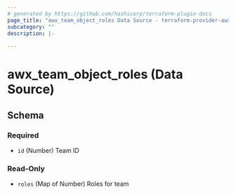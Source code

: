 ```yaml
---
# generated by https://github.com/hashicorp/terraform-plugin-docs
page_title: "awx_team_object_roles Data Source - terraform-provider-awx"
subcategory: ""
description: |-
  
---
```


# awx_team_object_roles (Data Source)





<!-- schema generated by tfplugindocs -->
## Schema

### Required

- `id` (Number) Team ID

### Read-Only

- `roles` (Map of Number) Roles for team
